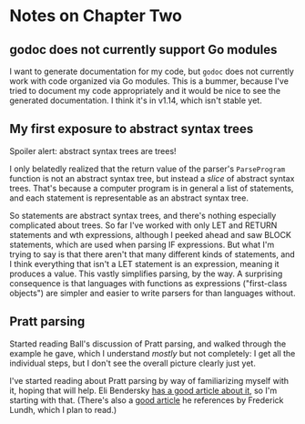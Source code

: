 # Notes on Chapter Two

## godoc does not currently support Go modules
I want to generate documentation for my code, but `godoc` does not currently
work with code organized via Go modules. This is a bummer, because I've tried to
document my code appropriately and it would be nice to see the generated
documentation. I think it's in v1.14, which isn't stable yet.

## My first exposure to abstract syntax trees
Spoiler alert: abstract syntax trees are trees!

I only belatedly realized that the return value of the parser's `ParseProgram`
function is not an abstract syntax tree, but instead a _slice_ of abstract
syntax trees. That's because a computer program is in general a list of
statements, and each statement is representable as an abstract syntax tree.

So statements are abstract syntax trees, and there's nothing especially
complicated about trees. So far I've worked with only LET and RETURN statements
and wth expressions, although I peeked ahead and saw BLOCK statements, which are
used when parsing IF expressions. But what I'm trying to say is that there
aren't that many different kinds of statements, and I think everything that
isn't a LET statement is an expression, meaning it produces a value. This vastly
simplifies parsing, by the way. A surprising consequence is that languages with
functions as expressions ("first-class objects") are simpler and easier to write
parsers for than languages without.

## Pratt parsing

Started reading Ball's discussion of Pratt parsing, and walked through the
example he gave, which I understand _mostly_ but not completely: I get all the
individual steps, but I don't see the overall picture clearly just yet.

I've started reading about Pratt parsing by way of familiarizing myself with it,
hoping that will help. Eli Bendersky [has a good article about
it](https://eli.thegreenplace.net/2010/01/02/top-down-operator-precedence-parsing),
so I'm starting with that. (There's also a [good
article](https://effbot.org/zone/simple-top-down-parsing.htm) he references by
Frederick Lundh, which I plan to read.)
